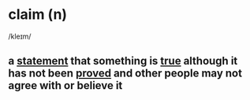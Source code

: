# claim (n)

/kleɪm/

## a [statement](../s/statement-n.md#a-formal-or-official-account-of-facts-or-opinions) that something is [true](../t/true-adj.md#connected-with-facts-rather-than-things-that-have-been-invented-or-guessed) although it has not been [proved](../p/prove-v.md#prove-something---to-show-it-is-true-chứng-minh) and other people may not agree with or believe it